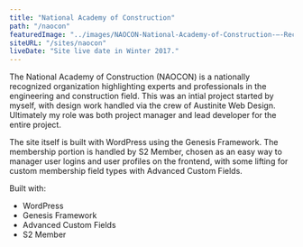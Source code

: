 ```yaml
---
title: "National Academy of Construction"
path: "/naocon"
featuredImage: "../images/NAOCON-National-Academy-of-Construction-–-Recognizing-Indu_-https___www.naocon.org_-300x284.jpg"
siteURL: "/sites/naocon"
liveDate: "Site live date in Winter 2017."
---
```


The National Academy of Construction (NAOCON) is a nationally recognized organization highlighting experts and professionals in the engineering and construction field. This was an intial project started by myself, with design work handled via the crew of Austinite Web Design. Ultimately my role was both project manager and lead developer for the entire project.

The site itself is built with WordPress using the Genesis Framework. The membership portion is handled by S2 Member, chosen as an easy way to manager user logins and user profiles on the frontend, with some lifting for custom membership field types with Advanced Custom Fields.

Built with:

- WordPress
- Genesis Framework
- Advanced Custom Fields
- S2 Member

